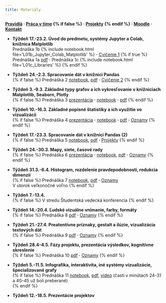 ```yaml
---
title: Materiály
---
```


**[Pravidlá](./Rules.md) · [Práca v tíme](./Groups.md) {% if false %} · [Projekty](./Projects.md) {% endif %} · [Moodle](https://moodle.uniba.sk/course/view.php?id=3421) · [Kontakt](./Contact.md)**

* **Týždeň 17.-23.2. Úvod do predmetu, systémy Jupyter a Colab, knižnica Matplotlib**<br>
Prednáška 1b {% include notebook.html file='L01b_Jupyter_Colab_Matplotlib' %} **·**
[Cvičenie 1](./Tutorial1.md)
{% if true %}
Prednáška 1a [pdf](./pdf/L01a_visualization_history.pdf) **·** 
Prednáška 1c {% include notebook.html file='L01c_Libraries' %}
{% endif %}

* **Týždeň 24.-2.3. Spracovanie dát v knižnici Pandas**<br>
{% if false %}
Prednáška 2 [notebook](https://colab.research.google.com/github/bbrejova/viz//blob/master/notebooks/L02_Processing_Pandas.ipynb), [pdf](./pdf/L02_Processing_Pandas.pdf) **·** [Cvičenie 2](./Tutorial2.md) 
{% endif %}

* **Týždeň 3.-9.3. Základné typy grafov a ich vykresľovanie v knižniciach Matplotlib, Seaborn, Plotly**<br>
{% if false %}
Prednáška 3 [prezentácia](./pdf/L03a_Plot_types.pdf)  **·**  [notebook](https://colab.research.google.com/github/bbrejova/viz/blob/master/notebooks/L03b_Plot_types.ipynb) **·** [pdf](./pdf/L03b_Plot_types.pdf) 
{% endif %}

* **Týždeň 10.-16.3. Základné popisné štatistiky a ich využitie vo vizualizácii**<br>
{% if false %}
Prednáška 4 [prezentácia](./pdf/L04a_Summary_statistics.pdf)  **·** [notebook](https://colab.research.google.com/github/bbrejova/viz/blob/master/notebooks/L04_Summary_statistics.ipynb) **·** [pdf](./pdf/L04_Summary_statistics.pdf) **·**  [Oznamy](./L04-notes.md)
{% endif %}

* **Týždeň 17.-23.3. Spracovanie dát v knižnici Pandas (2)**<br>
{% if false %}
Prednáška 5 [notebook](https://colab.research.google.com/github/bbrejova/viz/blob/master/notebooks/L05_Pandas_2.ipynb), [pdf](./pdf/L05_Pandas_2.pdf) **·** [Projekty](./Projects.md)
{% endif %}

* **Týždeň 24.-30.3. Mapy, siete, časové rady**<br>
{% if false %}
Prednáška 6 [prezentácia](./pdf/L06a_Maps_etc.pdf)  **·** [notebook](https://colab.research.google.com/github/bbrejova/viz/blob/master/notebooks/L06_Maps_etc.ipynb), [pdf](./pdf/L06_Maps_etc.pdf) **·**  [Oznamy](./L06-notes.md)
{% endif %}

* **Týždeň 31.3.-6.4. Histogram, rozdelenie pravdepodobnosti, redukcia dimenzií**<br>
{% if false %}
Prednáška 7 [notebook](https://colab.research.google.com/github/bbrejova/viz/blob/master/notebooks/L07_More_statistics.ipynb), [pdf](./pdf/L07_More_statistics.pdf) **·** [Oznamy](./L07-notes.md)<br>
V utorok veľkonočné voľno
{% endif %}

* **Týždeň 7.-13.4.**<br>
{% if false %}
V stredu Študentská vedecká konferencia
{% endif %}

* **Týždeň 14.-20.4. Ľudské vizuálne vnímanie, farby, formáty**<br>
{% if false %}
Prednáška 8 [pdf](./pdf/L08_Perception_colors.pdf) **·** [Oznamy](./L08-notes.md)
{% endif %}

* **Týždeň 21.-27.4. Preatentívne príznaky, gestalt a ilúzie, vizualizácia textových dát**<br>
{% if false %}
Prednáška 9 [pdf](./pdf/L09_Preattentive_and_Gestalt.pdf) **·** [Oznamy](./L09-notes.md)
{% endif %}

* **Týždeň 28.4-4.5. Fázy projektu, prezentácia výsledkov, kognitívne skreslenie**<br>
{% if false %}
Prednáška 10 [pdf](./pdf/L10_Presentation.pdf) **·** [Oznamy](./L10-notes.md)
{% endif %}

* **Týždeň 5.-11.5. Infografika, interaktivita, iné systémy vizualizácie, špecializované grafy**<br>
{% if false %}
Prednáška 11 [notebook](https://colab.research.google.com/github/bbrejova/viz/blob/master/notebooks/L11_Miscelaneous.ipynb), [pdf](./pdf/L11_Miscelaneous.pdf), [video](https://youtu.be/yW-qopCn5fw) (časti v minútach 24-31 a 40-45 už boli preberané) <!-- **·** [Oznamy](./L11-notes.md)--><br>
{% endif %}

* **Týždeň 12.-18.5. Prezentácie projektov**
